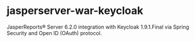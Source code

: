 # jasperserver-war-keycloak
JasperReports® Server 6.2.0 integration with Keycloak 1.9.1.Final via Spring Security and Open ID (OAuth) protocol.
